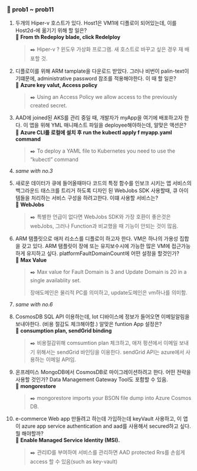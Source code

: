 ### 💯 prob1 ~ prob11

1. 두개의 Hiper-v 호스트가 있다. Host1은 VM1에 디플로이 되어있는데, 이를 Host2d-에 옮기기 위해 할 일은?     
🔔 **From th Redeploy blade, click Redelploy**
   > :black_nib: Hiper-v ? 윈도우 가상화 프로그램.
   > 새 호스트로 바꾸고 싶은 경우 재 배포할 것.

2. 디플로이를 위해 ARM tamplate을 다운로드 받았다. 그러나 비번이 palin-text이기떄문에, administrative password 참조를 적용해야한다. 이 때 할 일은?      
🔔 **Azure key valut, Access policy**
   > :black_nib: Using an Access Policy we allow access to the previously created secret.
3. AAD에 joined된 AKS를 관리 중일 때, 개발자가 myApp을 여기에 배포하고자 한다. 이 앱을 위해 YML 매니패스트 파일을 deployee해야하는데, 알맞은 액션은?  
🔔 **Azure CLI를 로컬에 설치 후 run the kubectl apply f myapp.yaml command**
   > :black_nib: To deploy a YAML file to Kubernetes you need to use the “kubectl” command 

4.  *same with no.3*  
5. 새로운 데이터가 큐에 들어올때마다 코드의 특정 함수를 인보크 시키는 앱 서비스의 백그라운드 태스크를 트리거 하도록 디자인 된 WebJobs SDK 사용할때, 큐 아이템들을 처리하는 서비스 구성을 하려고한다. 이떄 사용할 서비스는?  
🔔 **WebJobs**  
   > :black_nib: 특별한 언급이 없다면 WebJobs SDK와 가장 호환이 좋은것은 webJobs, 그러나 Function과 비교했을 때 기능이 안되는 것이 많음.
   
6. ARM 탬플릿으로 애저 리소스를 디플로이 하고자 한다. VM은 하나의 가용성 집합을 갖고 있다. ARM 탬플릿이 장애 또는 유지보수시에 가능한 많은 VM에 접근가능하게 유지하고 싶다. platformFaultDomainCount에 어떤 설정을 할것인가?   
   🔔 **Max Value**  
   > :black_nib: Max value for Fault Domain is 3 and Update Domain is 20 in a single availablity set.
   >
   > 장애도메인은 물리적 PC를 의미하고, update도메인은 vm하나를 의미함.

7.  *same with no.6*  
8.  CosmosDB SQL API 이용하는데, Iot 디바이스에 정보가 들어오면 이메일알림을 보내야한다. (비용 절감도 체크해야함.) 알맞은 funtion App 설정은?     
   🔔 **consumption plan, sendGrid binding**     
      > :black_nib: 비용절감위해 comsumtion plan 체크하고, 애저 펑션에서 이메일 보내기 위해서는 sendGrid 바인딩을 이용한다. sendGrid API는 azure에서 사용하는 이메일 API임.
9.  온프레미스 MongoDB에서 CosmosDB로 마이그레이션하려고 한다. 어떤 전략을 사용할 것인가? Data Management Gateway Tool도 포함할 수 있음.  
    🔔 **mongorestore**  
      > :black_nib: mongorestore imports your BSON file dump into Azure Cosmos DB.
10.  e-commerce Web app 만들려고 하는데 가입하는데 keyVault 사용하고, 이 앱이 azure app service authentication and aad를 사용해서 secured하고 싶다. 뭘 해야할까?  
   🔔 **Enable Managed Service Identity (MSI).**  
      > :black_nib: 관리ID를 부여하여 서비스를 관리하면 AAD protected Rrs를 손쉽게 access 할 수 있음(such as key-vault)
    
